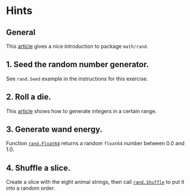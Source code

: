 # Hints

## General

This [article][gobyexample] gives a nice introduction to package `math/rand`.

## 1. Seed the random number generator.

See `rand.Seed` example in the instructions for this exercise.

## 2. Roll a die.

This [article][yourbasic] shows how to generate integers in a certain range.

## 3. Generate wand energy.

Function [`rand.Float64`][float64] returns a random `float64` number between 0.0 and 1.0.

## 4. Shuffle a slice.

Create a slice with the eight animal strings, then call [`rand.Shuffle`][shuffle] to put it into a random order.

[gobyexample]: https://gobyexample.com/random-numbers
[yourbasic]: https://yourbasic.org/golang/generate-number-random-range
[shuffle]: https://pkg.go.dev/math/rand#Rand.Shuffle
[float64]: https://pkg.go.dev/math/rand#Float64
